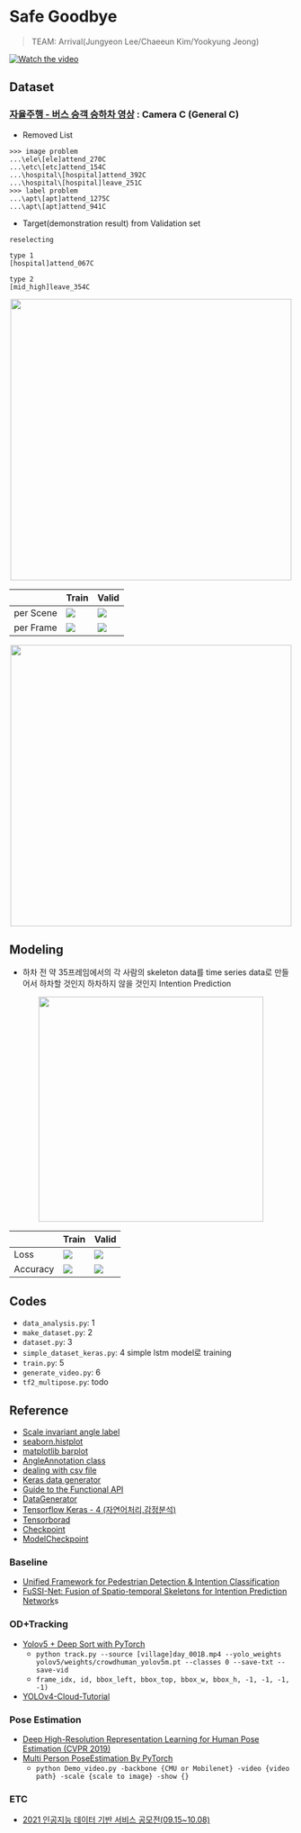 
# Safe Goodbye
> TEAM: Arrival(Jungyeon Lee/Chaeeun Kim/Yookyung Jeong)

<a href="http://www.youtube.com/watch?feature=player_embedded&v=q2jDdYABbmg" target="_blank">
 <img src="./assets/new.png" alt="Watch the video" />
</a>

## Dataset
### [자율주행 - 버스 승객 승하차 영상](https://aihub.or.kr/aidata/34166) : Camera C (General C)
- Removed List
```
>>> image problem
...\ele\[ele]attend_270C
...\etc\[etc]attend_154C
...\hospital\[hospital]attend_392C
...\hospital\[hospital]leave_251C
>>> label problem
...\apt\[apt]attend_1275C
...\apt\[apt]attend_941C
```
- Target(demonstration result) from Validation set

```
reselecting

type 1
[hospital]attend_067C

type 2
[mid_high]leave_354C

```
<p align= "center">
  <img src="./assets/check_frame.png" width="500"/>
</p>

||Train|Valid|
|-|-|-|
|per Scene|![](./assets/people_in_one_scene_train.png)|![](./assets/people_in_one_scene_valid.png)|
|per Frame|![](./assets/people_in_one_frame_train.png)|![](./assets/people_in_one_frame_valid.png)|


<p align= "center">
  <img src="./assets/get_off_ratio.png" width="500"/>
</p>

## Modeling
- 하차 전 약 35프레임에서의 각 사람의 skeleton data를 time series data로 만들어서 하차할 것인지 하차하지 않을 것인지 Intention Prediction

<p align= "center">
  <img src="./assets/skeleton.png" width="400"/>
</p>

||Train|Valid|
|-|-|-|
|Loss|![](./assets/loss_train.PNG)|![](./assets/loss_valid.PNG)|
|Accuracy|![](./assets/acc_train.PNG)|![](./assets/acc_valid.PNG)|


## Codes
- `data_analysis.py`: 1
- `make_dataset.py`: 2
- `dataset.py`: 3
- `simple_dataset_keras.py`: 4 simple lstm model로 training
- `train.py`: 5
- `generate_video.py`: 6
- `tf2_multipose.py`: todo

## Reference
- [Scale invariant angle label](https://matplotlib.org/stable/gallery/text_labels_and_annotations/angle_annotation.html#sphx-glr-gallery-text-labels-and-annotations-angle-annotation-py)
- [seaborn.histplot](https://seaborn.pydata.org/generated/seaborn.histplot.html)
- [matplotlib barplot](https://rfriend.tistory.com/411)
- [AngleAnnotation class](https://matplotlib.org/stable/gallery/text_labels_and_annotations/angle_annotation.html#sphx-glr-gallery-text-labels-and-annotations-angle-annotation-py)
- [dealing with csv file](https://timetobye.github.io/csv_file_handler/)
- [Keras data generator](https://stanford.edu/~shervine/blog/keras-how-to-generate-data-on-the-fly)
- [Guide to the Functional API](https://keras.io/ko/getting-started/functional-api-guide/)
- [DataGenerator](https://chancoding.tistory.com/93)
- [Tensorflow Keras - 4 (자연어처리,감정분석)](https://datacook.tistory.com/53)
- [Tensorborad](https://www.tensorflow.org/tensorboard/get_started)
- [Checkpoint](https://keras.io/api/callbacks/model_checkpoint/)
- [ModelCheckpoint](https://deep-deep-deep.tistory.com/53)

### Baseline
- [Unified Framework for Pedestrian Detection & Intention Classification](https://github.com/mjpramirez/Volvo-DataX)
- [FuSSI-Net: Fusion of Spatio-temporal Skeletons for Intention Prediction Network](https://matthew29tang.github.io/pid-model/#/)s

### OD+Tracking
- [Yolov5 + Deep Sort with PyTorch](https://github.com/mikel-brostrom/Yolov5_DeepSort_Pytorch)
    - `python track.py --source [village]day_001B.mp4 --yolo_weights yolov5/weights/crowdhuman_yolov5m.pt --classes 0 --save-txt --save-vid`
    - `frame_idx, id, bbox_left, bbox_top, bbox_w, bbox_h, -1, -1, -1, -1)`
- [YOLOv4-Cloud-Tutorial](https://github.com/theAIGuysCode/YOLOv4-Cloud-Tutorial)

### Pose Estimation
- [Deep High-Resolution Representation Learning for Human Pose Estimation (CVPR 2019)](https://github.com/leoxiaobin/deep-high-resolution-net.pytorch)
- [Multi Person PoseEstimation By PyTorch](https://github.com/tensorboy/pytorch_Realtime_Multi-Person_Pose_Estimation)
    - `python Demo_video.py -backbone {CMU or Mobilenet} -video {video path} -scale {scale to image} -show {}`

### ETC
- [2021 인공지능 데이터 기반 서비스 공모전(09.15~10.08)](http://aihub-competition.or.kr/aidea)
